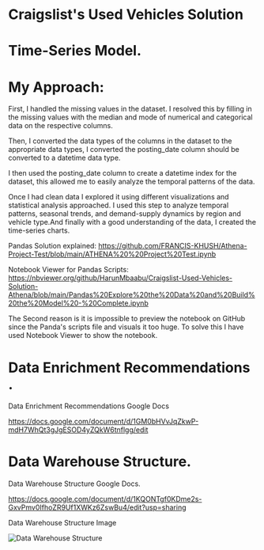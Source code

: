 # Craigslist's Used Vehicles Solution

# Time-Series Model.
# My Approach:

First, I handled the missing values in the dataset. I resolved this by filling in the missing values with the median and mode of numerical and categorical data on the respective columns.

Then, I converted the data types of the columns in the dataset to the appropriate data types, I converted the posting_date column should be converted to a datetime data type.

I then used the posting_date column to create a datetime index for the dataset, this allowed me to easily analyze the temporal patterns of the data.

Once I had clean data I explored it using different visualizations and statistical analysis approached. I used this step to analyze temporal patterns, seasonal trends, and demand-supply dynamics by region and vehicle type.And finally with a good understanding of the data, I created the time-series charts.

Pandas Solution explained: https://github.com/FRANCIS-KHUSH/Athena-Project-Test/blob/main/ATHENA%20%20Project%20Test.ipynb



Notebook Viewer for Pandas Scripts: https://nbviewer.org/github/HarunMbaabu/Craigslist-Used-Vehicles-Solution-Athena/blob/main/Pandas%20Explore%20the%20Data%20and%20Build%20the%20Model%20-%20Complete.ipynb

The Second reason is it is impossible to preview the notebook on GitHub since the Panda's scripts file and visuals it too huge. To solve this I have used Notebook Viewer to show the notebook.

# Data Enrichment Recommendations .
Data Enrichment Recommendations Google Docs

https://docs.google.com/document/d/1GM0bHVvJqZkwP-mdH7WhQt3gJgESOD4yZQkW6tnflgg/edit

# Data Warehouse Structure.
Data Warehouse Structure Google Docs.

https://docs.google.com/document/d/1KQONTgf0KDme2s-GxvPmv0IfhoZR9Uf1XWKz6ZswBu4/edit?usp=sharing

Data Warehouse Structure Image

![Data Warehouse Structure](https://github.com/FRANCIS-KHUSH/Athena-Project-Test/assets/65183442/666cb3d5-d716-4c82-87f4-730462e6c307)
